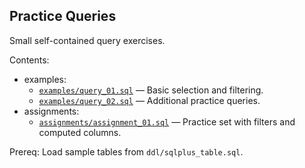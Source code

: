 ## Practice Queries

Small self-contained query exercises.

Contents:
- examples:
  - [`examples/query_01.sql`](examples/query_01.sql) — Basic selection and filtering.
  - [`examples/query_02.sql`](examples/query_02.sql) — Additional practice queries.
- assignments:
  - [`assignments/assignment_01.sql`](assignments/assignment_01.sql) — Practice set with filters and computed columns.

Prereq: Load sample tables from `ddl/sqlplus_table.sql`.



